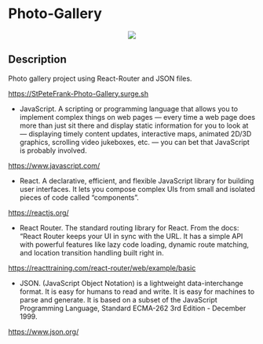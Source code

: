# Photo-Gallery

<p align="center">
<img src="src/PandaGalleryGIF.gif">
</p>

## Description

Photo gallery project using React-Router and JSON files.

https://StPeteFrank-Photo-Gallery.surge.sh

- JavaScript. A scripting or programming language that allows you to implement complex things on web pages — every time a web page does more than just sit there and display static information for you to look at — displaying timely content updates, interactive maps, animated 2D/3D graphics, scrolling video jukeboxes, etc. — you can bet that JavaScript is probably involved.

https://www.javascript.com/

- React. A declarative, efficient, and flexible JavaScript library for building user interfaces. It lets you compose complex UIs from small and isolated pieces of code called “components”.

https://reactjs.org/

- React Router. The standard routing library for React. From the docs: “React Router keeps your UI in sync with the URL. It has a simple API with powerful features like lazy code loading, dynamic route matching, and location transition handling built right in.

https://reacttraining.com/react-router/web/example/basic

- JSON. (JavaScript Object Notation) is a lightweight data-interchange format. It is easy for humans to read and write. It is easy for machines to parse and generate. It is based on a subset of the JavaScript Programming Language, Standard ECMA-262 3rd Edition - December 1999.

https://www.json.org/

